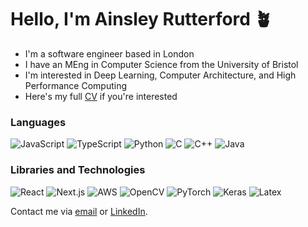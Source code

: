 # Hello, I'm Ainsley Rutterford 🪴

- I'm a software engineer based in London
- I have an MEng in Computer Science from the University of Bristol
- I'm interested in Deep Learning, Computer Architecture, and High Performance Computing
- Here's my full [CV](https://github.com/ainsleyrutterford/CV/blob/master/ainsleyrutterford.pdf) if you're interested

### Languages

![JavaScript](https://img.shields.io/badge/-JavaScript-F7DF1E?logo=javascript&logoColor=black)
![TypeScript](https://img.shields.io/badge/-TypeScript-3178C6?logo=typescript&logoColor=white)
![Python](https://img.shields.io/badge/-Python-3776AB?logo=python&logoColor=white)
![C](https://img.shields.io/badge/-C-black?logo=C&logoColor=white)
![C++](https://img.shields.io/badge/-C++-00599C?logo=%22C++%22)
![Java](https://img.shields.io/badge/-Java-007396?logo=java)

### Libraries and Technologies

![React](https://img.shields.io/badge/-React-61DAFB?logo=react&logoColor=black)
![Next.js](https://img.shields.io/badge/-Next.js-black?logo=next.js)
![AWS](https://img.shields.io/badge/-Amazon%20Web%20Services-232F3E?logo=amazon-aws&logoColor=white)
![OpenCV](https://img.shields.io/badge/-OpenCV-5C3EE8?logo=opencv&logoColor=white)
![PyTorch](https://img.shields.io/badge/-PyTorch-EE4C2C?logo=pytorch&logoColor=white)
![Keras](https://img.shields.io/badge/-Keras-D00000?logo=keras&logoColor=white)
![Latex](https://img.shields.io/badge/-Latex-008080?logo=latex)

Contact me via [email](mailto:ainsley.rutterford@gmail.com) or [LinkedIn](https://www.linkedin.com/in/ainsleyrutterford/).

